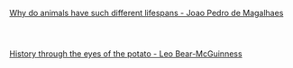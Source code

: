 [Why do animals have such different lifespans - Joao Pedro de Magalhaes](https://www.bilibili.com/video/BV1Dk4y1q781?p=607)

```ad-note



```

[History through the eyes of the potato - Leo Bear-McGuinness](https://www.bilibili.com/video/BV1Dk4y1q781?p=608)